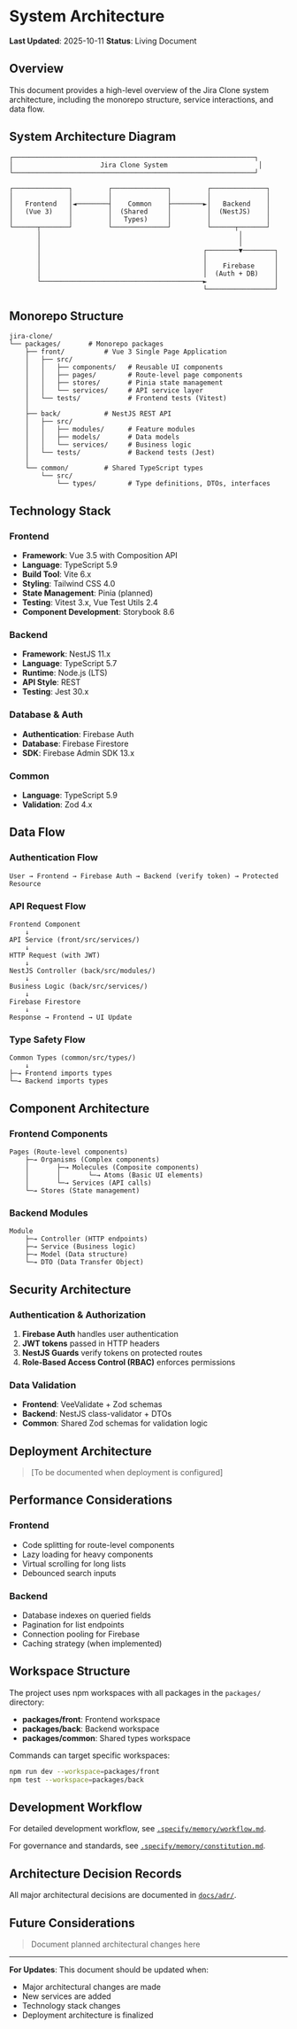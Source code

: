 # System Architecture

**Last Updated**: 2025-10-11
**Status**: Living Document

## Overview

This document provides a high-level overview of the Jira Clone system architecture, including the monorepo structure, service interactions, and data flow.

## System Architecture Diagram

```
┌─────────────────────────────────────────────────────────────┐
│                      Jira Clone System                       │
└─────────────────────────────────────────────────────────────┘

┌──────────────┐         ┌──────────────┐         ┌──────────────┐
│              │         │              │         │              │
│   Frontend   │◄────────┤    Common    ├────────►│   Backend    │
│   (Vue 3)    │         │  (Shared     │         │  (NestJS)    │
│              │         │   Types)     │         │              │
└──────┬───────┘         └──────────────┘         └──────┬───────┘
       │                                                  │
       │                                                  │
       │                                         ┌────────▼────────┐
       │                                         │                 │
       │                                         │    Firebase     │
       │                                         │  (Auth + DB)    │
       └─────────────────────────────────────────►                 │
                                                 └─────────────────┘
```

## Monorepo Structure

```
jira-clone/
└── packages/       # Monorepo packages
    ├── front/          # Vue 3 Single Page Application
    │   ├── src/
    │   │   ├── components/   # Reusable UI components
    │   │   ├── pages/        # Route-level page components
    │   │   ├── stores/       # Pinia state management
    │   │   └── services/     # API service layer
    │   └── tests/            # Frontend tests (Vitest)
    │
    ├── back/           # NestJS REST API
    │   ├── src/
    │   │   ├── modules/      # Feature modules
    │   │   ├── models/       # Data models
    │   │   └── services/     # Business logic
    │   └── tests/            # Backend tests (Jest)
    │
    └── common/         # Shared TypeScript types
        └── src/
            └── types/        # Type definitions, DTOs, interfaces
```

## Technology Stack

### Frontend
- **Framework**: Vue 3.5 with Composition API
- **Language**: TypeScript 5.9
- **Build Tool**: Vite 6.x
- **Styling**: Tailwind CSS 4.0
- **State Management**: Pinia (planned)
- **Testing**: Vitest 3.x, Vue Test Utils 2.4
- **Component Development**: Storybook 8.6

### Backend
- **Framework**: NestJS 11.x
- **Language**: TypeScript 5.7
- **Runtime**: Node.js (LTS)
- **API Style**: REST
- **Testing**: Jest 30.x

### Database & Auth
- **Authentication**: Firebase Auth
- **Database**: Firebase Firestore
- **SDK**: Firebase Admin SDK 13.x

### Common
- **Language**: TypeScript 5.9
- **Validation**: Zod 4.x

## Data Flow

### Authentication Flow

```
User → Frontend → Firebase Auth → Backend (verify token) → Protected Resource
```

### API Request Flow

```
Frontend Component
    ↓
API Service (front/src/services/)
    ↓
HTTP Request (with JWT)
    ↓
NestJS Controller (back/src/modules/)
    ↓
Business Logic (back/src/services/)
    ↓
Firebase Firestore
    ↓
Response → Frontend → UI Update
```

### Type Safety Flow

```
Common Types (common/src/types/)
    ↓
├─→ Frontend imports types
└─→ Backend imports types
```

## Component Architecture

### Frontend Components

```
Pages (Route-level components)
    ├─→ Organisms (Complex components)
    │       ├─→ Molecules (Composite components)
    │       │       └─→ Atoms (Basic UI elements)
    │       └─→ Services (API calls)
    └─→ Stores (State management)
```

### Backend Modules

```
Module
    ├─→ Controller (HTTP endpoints)
    ├─→ Service (Business logic)
    ├─→ Model (Data structure)
    └─→ DTO (Data Transfer Object)
```

## Security Architecture

### Authentication & Authorization

1. **Firebase Auth** handles user authentication
2. **JWT tokens** passed in HTTP headers
3. **NestJS Guards** verify tokens on protected routes
4. **Role-Based Access Control (RBAC)** enforces permissions

### Data Validation

- **Frontend**: VeeValidate + Zod schemas
- **Backend**: NestJS class-validator + DTOs
- **Common**: Shared Zod schemas for validation logic

## Deployment Architecture

> [To be documented when deployment is configured]

## Performance Considerations

### Frontend
- Code splitting for route-level components
- Lazy loading for heavy components
- Virtual scrolling for long lists
- Debounced search inputs

### Backend
- Database indexes on queried fields
- Pagination for list endpoints
- Connection pooling for Firebase
- Caching strategy (when implemented)

## Workspace Structure

The project uses npm workspaces with all packages in the `packages/` directory:

- **packages/front**: Frontend workspace
- **packages/back**: Backend workspace
- **packages/common**: Shared types workspace

Commands can target specific workspaces:
```bash
npm run dev --workspace=packages/front
npm test --workspace=packages/back
```

## Development Workflow

For detailed development workflow, see [`.specify/memory/workflow.md`](../.specify/memory/workflow.md).

For governance and standards, see [`.specify/memory/constitution.md`](../.specify/memory/constitution.md).

## Architecture Decision Records

All major architectural decisions are documented in [`docs/adr/`](./adr/).

## Future Considerations

> Document planned architectural changes here

---

**For Updates**: This document should be updated when:
- Major architectural changes are made
- New services are added
- Technology stack changes
- Deployment architecture is finalized
